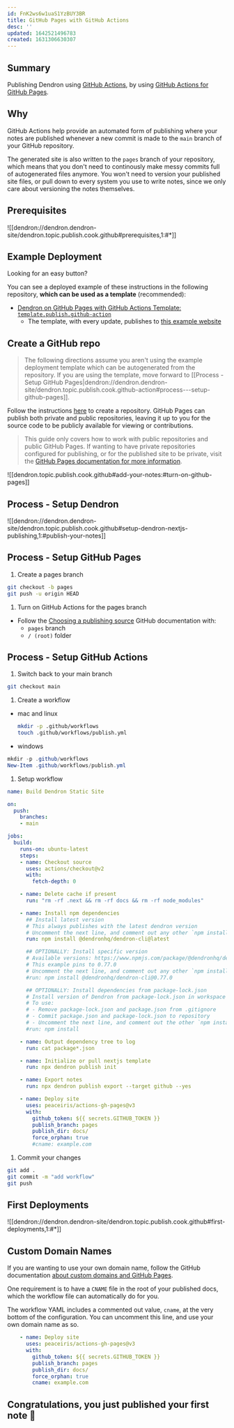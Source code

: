 ```yaml
---
id: FnK2ws6w1uaS1YzBUY3BR
title: GitHub Pages with GitHub Actions
desc: ''
updated: 1642521496783
created: 1631306630307
---
```


## Summary

Publishing Dendron using [GitHub Actions](https://docs.github.com/en/actions), by using [GitHub Actions for GitHub Pages](https://github.com/peaceiris/actions-gh-pages).

## Why

GitHub Actions help provide an automated form of publishing where your notes are published whenever a new commit is made to the `main` branch of your GitHub repository.

The generated site is also written to the `pages` branch of your repository, which means that you don't need to continously make messy commits full of autogenerated files anymore. You won't need to version your published site files, or pull down to every system you use to write notes, since we only care about versioning the notes themselves.

## Prerequisites 

![[dendron://dendron.dendron-site/dendron.topic.publish.cook.github#prerequisites,1:#*]]

## Example Deployment

Looking for an easy button?

You can see a deployed example of these instructions in the following repository, **which can be used as a template** (recommended):

- [Dendron on GitHub Pages with GitHub Actions Template: `template.publish.github-action`](https://github.com/dendronhq/template.publish.github-action)
  - The template, with every update, publishes to [this example website](https://dendronhq.github.io/template.publish.github-action/)

## Create a GitHub repo

> The following directions assume you aren't using the example deployment template which can be autogenerated from the repository. If you are using the template, move forward to [[Process - Setup GitHub Pages|dendron://dendron.dendron-site/dendron.topic.publish.cook.github-action#process---setup-github-pages]].

Follow the instructions [here](https://docs.github.com/en/repositories/creating-and-managing-repositories/creating-a-new-repository) to create a repository. GitHub Pages can publish both private and public repositories, leaving it up to you for the source code to be publicly available for viewing or contributions.

> This guide only covers how to work with public repositories and public GitHub Pages. If wanting to have private repositories configured for publishing, or for the published site to be private, visit the [GitHub Pages documentation for more information](https://docs.github.com/en/pages/getting-started-with-github-pages/about-github-pages#about-github-pages).

![[dendron.topic.publish.cook.github#add-your-notes:#turn-on-github-pages]]

## Process - Setup Dendron

![[dendron://dendron.dendron-site/dendron.topic.publish.cook.github#setup-dendron-nextjs-publishing,1:#publish-your-notes]]

## Process - Setup GitHub Pages

1. Create a pages branch
  ```sh
  git checkout -b pages
  git push -u origin HEAD
  ```
1. Turn on GitHub Actions for the pages branch
  - Follow the [Choosing a publishing source](https://docs.github.com/en/pages/getting-started-with-github-pages/configuring-a-publishing-source-for-your-github-pages-site) GitHub documentation with:
    - `pages` branch
    - `/ (root)` folder

## Process - Setup GitHub Actions

1. Switch back to your main branch
  ```sh
  git checkout main
  ```
1. Create a workflow
  - mac and linux
    ```sh
    mkdir -p .github/workflows
    touch .github/workflows/publish.yml
    ```
  - windows
  ```powershell
  mkdir -p .github/workflows
  New-Item .github/workflows/publish.yml
  ```

1. Setup workflow
  ```yml
  name: Build Dendron Static Site

  on:
    push:
      branches:
      - main

  jobs:
    build:
      runs-on: ubuntu-latest
      steps:
      - name: Checkout source
        uses: actions/checkout@v2
        with:
          fetch-depth: 0

      - name: Delete cache if present
        run: "rm -rf .next && rm -rf docs && rm -rf node_modules"

      - name: Install npm dependencies
        ## Install latest version
        # This always publishes with the latest dendron version
        # Uncomment the next line, and comment out any other `npm install ...` line
        run: npm install @dendronhq/dendron-cli@latest

        ## OPTIONALLY: Install specific version
        # Available versions: https://www.npmjs.com/package/@dendronhq/dendron-cli
        # This example pins to 0.77.0
        # Uncomment the next line, and comment out any other `npm install ...` line
        #run: npm install @dendronhq/dendron-cli@0.77.0

        ## OPTIONALLY: Install dependencies from package-lock.json
        # Install version of Dendron from package-lock.json in workspace root
        # To use:
        # - Remove package-lock.json and package.json from .gitignore
        # - Commit package.json and package-lock.json to repository
        # - Uncomment the next line, and comment out the other `npm install ...` line
        #run: npm install

      - name: Output dependency tree to log
        run: cat package*.json

      - name: Initialize or pull nextjs template
        run: npx dendron publish init

      - name: Export notes
        run: npx dendron publish export --target github --yes

      - name: Deploy site
        uses: peaceiris/actions-gh-pages@v3
        with:
          github_token: ${{ secrets.GITHUB_TOKEN }}
          publish_branch: pages
          publish_dir: docs/
          force_orphan: true
          #cname: example.com
  ```
1. Commit your changes
  ```sh
  git add .
  git commit -m "add workflow"
  git push
  ```

## First Deployments

![[dendron://dendron.dendron-site/dendron.topic.publish.cook.github#first-deployments,1:#*]]

## Custom Domain Names

If you are wanting to use your own domain name, follow the GitHub documentation [about custom domains and GitHub Pages](https://docs.github.com/en/pages/configuring-a-custom-domain-for-your-github-pages-site/about-custom-domains-and-github-pages).

One requirement is to have a `CNAME` file in the root of your published docs, which the workflow file can automatically do for you.

The workflow YAML includes a commented out value, `cname`, at the very bottom of the configuration. You can uncomment this line, and use your own domain name as so.

```yaml
    - name: Deploy site
      uses: peaceiris/actions-gh-pages@v3
      with:
        github_token: ${{ secrets.GITHUB_TOKEN }}
        publish_branch: pages
        publish_dir: docs/
        force_orphan: true
        cname: example.com
```

## Congratulations, you just published your first note 🌱